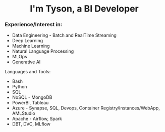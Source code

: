 <h1 align="center">I'm Tyson, a BI Developer</h1>

### Experience/Interest in:
* Data Engineering - Batch and RealTime Streaming
* Deep Learning
* Machine Learning
* Natural Language Processing
* MLOps
* Generative AI


Languages and Tools:
* Bash
* Python
* SQL
* NoSQL - MongoDB
* PowerBI, Tableau
* Azure - Synapse, SQL, Devops, Container Registry/Instances/WebApp, AMLStudio
* Apache - Airflow, Spark
* DBT, DVC, MLflow
